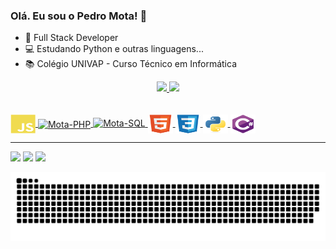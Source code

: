 ### Olá. Eu sou o Pedro Mota! 👋


- 💎 Full Stack Developer
- 💻 Estudando Python e outras linguagens...
- 📚 Colégio UNIVAP - Curso Técnico em Informática


<div align="center">
  <a href="https://github.com/PedrooMota">
  <img height="150em" src="https://github-readme-stats.vercel.app/api?username=PedrooMota&show_icons=true&theme=gruvbox&include_all_commits=true&count_private=true"/>
  <img height="150em" src="https://github-readme-stats.vercel.app/api/top-langs/?username=PedrooMota&layout=compact&langs_count=7&theme=gruvbox"/>
</div>
<br>

<div style="display: inline_block"><br>
  <img align="center" alt="Mota-Js" height="30" width="40" src="https://raw.githubusercontent.com/devicons/devicon/master/icons/javascript/javascript-plain.svg">
  <img align="center" alt="Mota-PHP" height="30" width"40" src="https://cdn.jsdelivr.net/gh/devicons/devicon/icons/php/php-original.svg" />
  <img align"center" alt="Mota-SQL" height="30" width"40" src="https://cdn.jsdelivr.net/gh/devicons/devicon/icons/mysql/mysql-plain.svg" />
  <img align="center" alt="Mota-HTML" height="30" width="40" src="https://raw.githubusercontent.com/devicons/devicon/master/icons/html5/html5-original.svg">
  <img align="center" alt="Mota-CSS" height="30" width="40" src="https://raw.githubusercontent.com/devicons/devicon/master/icons/css3/css3-original.svg">
  <img align="center" alt="Mota-Python" height="30" width="40" src="https://raw.githubusercontent.com/devicons/devicon/master/icons/python/python-original.svg">
  <img align="center" alt="Mota-Csharp" height="30" width="40" src="https://raw.githubusercontent.com/devicons/devicon/master/icons/csharp/csharp-original.svg">
  

</div>
<hr>
<div>
 <a href="https://instagram.com/Pedrooh_mota" target="_blank"><img src="https://img.shields.io/badge/-Instagram-%23E4405F?style=for-the-badge&logo=instagram&logoColor=white" target="_blank"></a>
 <a href = "mailto:pedrohmota2005@gmail.com.com"><img src="https://img.shields.io/badge/Gmail-D14836?style=for-the-badge&logo=gmail&logoColor=white" target="_blank"></a>
 <a href="https://www.linkedin.com/in/pedro-mota-294521232/" target="_blank"><img src="https://img.shields.io/badge/-LinkedIn-%230077B5?style=for-the-badge&logo=linkedin&logoColor=white" target="_blank"></a> 

![Snake animation](https://github.com/PedrooMota/PedrooMota/blob/output/github-contribution-grid-snake.svg)

